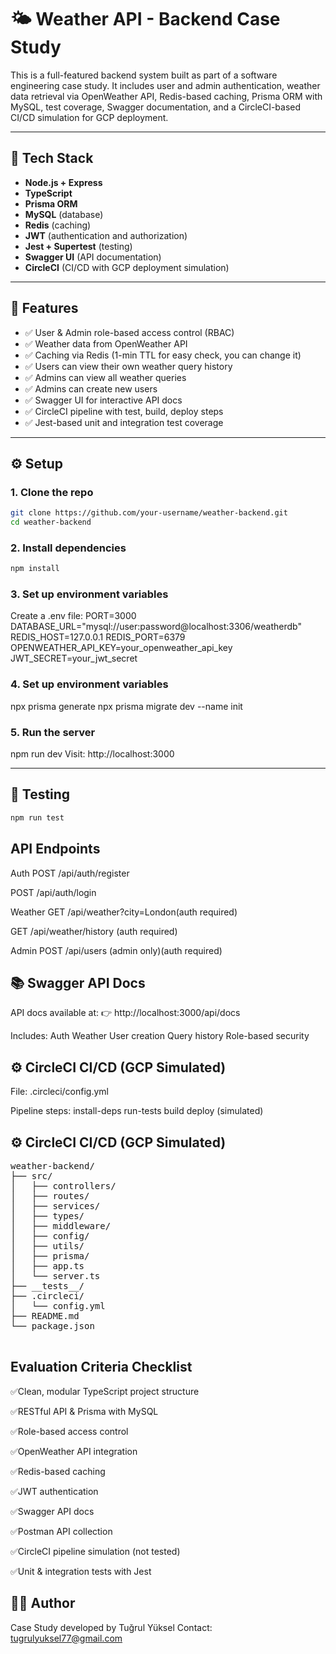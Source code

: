 # 🌤️ Weather API - Backend Case Study

This is a full-featured backend system built as part of a software engineering case study. It includes user and admin authentication, weather data retrieval via OpenWeather API, Redis-based caching, Prisma ORM with MySQL, test coverage, Swagger documentation, and a CircleCI-based CI/CD simulation for GCP deployment.

---

## 🧰 Tech Stack

- **Node.js + Express**
- **TypeScript**
- **Prisma ORM**
- **MySQL** (database)
- **Redis** (caching)
- **JWT** (authentication and authorization)
- **Jest + Supertest** (testing)
- **Swagger UI** (API documentation)
- **CircleCI** (CI/CD with GCP deployment simulation)

---

## 🚀 Features

- ✅ User & Admin role-based access control (RBAC)
- ✅ Weather data from OpenWeather API
- ✅ Caching via Redis (1-min TTL for easy check, you can change it)
- ✅ Users can view their own weather query history
- ✅ Admins can view all weather queries
- ✅ Admins can create new users
- ✅ Swagger UI for interactive API docs
- ✅ CircleCI pipeline with test, build, deploy steps
- ✅ Jest-based unit and integration test coverage

---

## ⚙️ Setup

### 1. Clone the repo

```bash
git clone https://github.com/your-username/weather-backend.git
cd weather-backend
```
### 2. Install dependencies
```bash
npm install
```

### 3. Set up environment variables
Create a .env file:
    PORT=3000
    DATABASE_URL="mysql://user:password@localhost:3306/weatherdb"
    REDIS_HOST=127.0.0.1
    REDIS_PORT=6379
    OPENWEATHER_API_KEY=your_openweather_api_key
    JWT_SECRET=your_jwt_secret

### 4. Set up environment variables
npx prisma generate
npx prisma migrate dev --name init

### 5. Run the server
npm run dev
Visit: http://localhost:3000

---

## 🧪 Testing
```bash
npm run test
```

## API Endpoints
Auth
POST /api/auth/register

POST /api/auth/login

Weather
GET /api/weather?city=London(auth required)

GET /api/weather/history (auth required)

Admin
POST /api/users (admin only)(auth required)


## 📚 Swagger API Docs
API docs available at:
👉 http://localhost:3000/api/docs

Includes:
Auth
Weather
User creation
Query history
Role-based security

## ⚙️ CircleCI CI/CD (GCP Simulated)
File: .circleci/config.yml

Pipeline steps:
install-deps
run-tests
build
deploy (simulated)

## ⚙️ CircleCI CI/CD (GCP Simulated)
<pre lang="md">
weather-backend/
├── src/
│   ├── controllers/
│   ├── routes/
│   ├── services/
│   ├── types/
│   ├── middleware/
│   ├── config/
│   ├── utils/
│   ├── prisma/
│   ├── app.ts
│   └── server.ts
├── __tests__/
├── .circleci/
│   └── config.yml
├── README.md
└── package.json
 </code> </pre>


## Evaluation Criteria Checklist
 ✅Clean, modular TypeScript project structure

 ✅RESTful API & Prisma with MySQL

 ✅Role-based access control

 ✅OpenWeather API integration

 ✅Redis-based caching

 ✅JWT authentication

 ✅Swagger API docs

 ✅Postman API collection

 ✅CircleCI pipeline simulation (not tested)

 ✅Unit & integration tests with Jest

 
## 👨‍💻 Author
Case Study developed by Tuğrul Yüksel
Contact: tugrulyuksel77@gmail.com